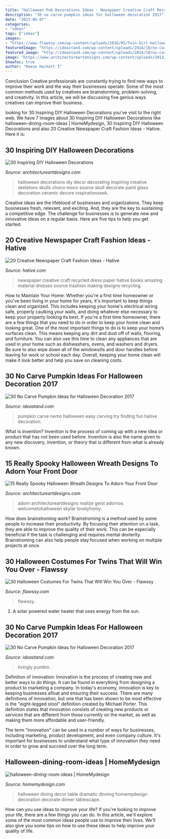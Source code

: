 ```yaml
---
title: "Halloween Pub Decorations Ideas - Newspaper Creative Craft Recycled Dress Paper Hative Books Amazing Material Dresses Source Trashion Making Designs Recycling"
description: "30 no carve pumpkin ideas for halloween decoration 2017"
date: "2023-06-07"
categories:
- "ideas"
tags: ["ideas"]
images:
- "https://www.flawssy.com/wp-content/uploads/2016/05/Twin-Girl-Halloween-Costume-Ideas-2.jpg"
featuredImage: "https://ideastand.com/wp-content/uploads/2014/10/no-carve-pumpkin-ideas/4-caramel-apple.jpg"
featured_image: "http://ideastand.com/wp-content/uploads/2014/10/no-carve-pumpkin-ideas/17-nemo-pumpkin.jpg"
image: "https://www.architectureartdesigns.com/wp-content/uploads/2013/08/1231.jpg"
ShowToc: true
author: "Reese Hackett I"
---
```



Conclusion
Creative professionals are constantly trying to find new ways to improve their work and the way their businesses operate. Some of the most common methods used by creatives are brainstorming, problem-solving, and creativity. In this article, we will be discussing five genius ways creatives can improve their business.

	

		
looking for 30 Inspiring DIY Halloween Decorations you've visit to the right web. We have 7 Images about 30 Inspiring DIY Halloween Decorations like halloween-dining-room-ideas | HomeMydesign, 30 Inspiring DIY Halloween Decorations and also 20 Creative Newspaper Craft Fashion Ideas - Hative. Here it is:
		
    
## 30 Inspiring DIY Halloween Decorations

<img loading=lazy src="https://www.architectureartdesigns.com/wp-content/uploads/2013/08/1231.jpg" onerror="this.onerror=null;this.src='https://tse4.mm.bing.net/th?id=OIP.iApj4XSYxvALOS-xawj4FgHaHa&amp;pid=15.1';" alt="30 Inspiring DIY Halloween Decorations">

_Source: architectureartdesigns.com_

>halloween decorations diy decor decorating inspiring creative skeletons skulls choco moco source skull decorate paint glass decoration ceramic decore inspirationseek. 

	

Creative ideas are the lifeblood of businesses and organizations. They keep businesses fresh, relevant, and exciting. And, they are the key to sustaining a competitive edge. The challenge for businesses is to generate new and innovative ideas on a regular basis. Here are five tips to help you get started:

    
## 20 Creative Newspaper Craft Fashion Ideas - Hative

<img loading=lazy src="http://hative.com/wp-content/uploads/2014/10/newspaper-craft-fashion-ideas/2-creative-newspaper-craft-fashion-ideas.jpg" onerror="this.onerror=null;this.src='https://tse1.mm.bing.net/th?id=OIP.YABbSnoEV65VXtfJJdaXAgHaKv&amp;pid=15.1';" alt="20 Creative Newspaper Craft Fashion Ideas - Hative">

_Source: hative.com_

>newspaper creative craft recycled dress paper hative books amazing material dresses source trashion making designs recycling. 

	

How to Maintain Your Home: Whether you're a first time homeowner or you've been living in your home for years, it's important to keep things clean and organized. This includes keeping your home's electrical wiring safe, properly caulking your walls, and doing whatever else necessary to keep your property looking its best.
If you're a first time homeowner, there are a few things that you need to do in order to keep your home clean and looking great. One of the most important things to do is to keep your home’s surfaces clean. This means keeping any dirt and dust off of walls, flooring, and furniture. You can also use this time to clean any appliances that are used in your home such as dishwashers, ovens, and washers and dryers. Be sure to also wipe down all of the windowsills and door handles before leaving for work or school each day. Overall, keeping your home clean will make it look better and help you save on cleaning costs.

    
## 30 No Carve Pumpkin Ideas For Halloween Decoration 2017

<img loading=lazy src="http://ideastand.com/wp-content/uploads/2014/10/no-carve-pumpkin-ideas/17-nemo-pumpkin.jpg" onerror="this.onerror=null;this.src='https://tse2.mm.bing.net/th?id=OIP.q4WWGGw0FN93hfCrxsT_nAHaLG&amp;pid=15.1';" alt="30 No Carve Pumpkin Ideas for Halloween Decoration 2017">

_Source: ideastand.com_

>pumpkin carve nemo halloween easy carving try finding fun hative decoration. 

	

What is invention?
Invention is the process of coming up with a new idea or product that has not been used before. Invention is also the name given to any new discovery, invention, or theory that is different from what is already known.

    
## 15 Really Spooky Halloween Wreath Designs To Adorn Your Front Door

<img loading=lazy src="https://www.architectureartdesigns.com/wp-content/uploads/2015/10/317-630x840.jpg" onerror="this.onerror=null;this.src='https://tse2.mm.bing.net/th?id=OIP.OLg-mDJjtni1Kb40Ig-QPgHaJ4&amp;pid=15.1';" alt="15 Really Spooky Halloween Wreath Designs To Adorn Your Front Door">

_Source: architectureartdesigns.com_

>adorn architectureartdesigns realize geist adornos welcometohalloween skylar lovelyhomy. 

	

How does brainstroming work?
Brainstroming is a method used by some people to increase their productivity. By focusing their attention on a task, they are able to improve the quality of their work. This can be especially beneficial if the task is challenging and requires mental dexterity. Brainstroming can also help people stay focused when working on multiple projects at once.

    
## 30 Halloween Costumes For Twins That Will Win You Over - Flawssy

<img loading=lazy src="https://www.flawssy.com/wp-content/uploads/2016/05/Twin-Girl-Halloween-Costume-Ideas-2.jpg" onerror="this.onerror=null;this.src='https://tse3.mm.bing.net/th?id=OIP.1eQkiYptdGEzoTmGkkNBwgHaLH&amp;pid=15.1';" alt="30 Halloween Costumes For Twins That Will Win You Over - Flawssy">

_Source: flawssy.com_

>flawssy. 

	

1. A solar powered water heater that uses energy from the sun.

    
## 30 No Carve Pumpkin Ideas For Halloween Decoration 2017

<img loading=lazy src="https://ideastand.com/wp-content/uploads/2014/10/no-carve-pumpkin-ideas/4-caramel-apple.jpg" onerror="this.onerror=null;this.src='https://tse1.mm.bing.net/th?id=OIP.ZVifJVHUjIqDMw6u-qCJdAHaJ4&amp;pid=15.1';" alt="30 No Carve Pumpkin Ideas for Halloween Decoration 2017">

_Source: ideastand.com_

>livingly pumkin. 

	

Definition of innovation:
Innovation is the process of creating new and better ways to do things. It can be found in everything from designing a product to marketing a company. In today's economy, innovation is key to keeping businesses afloat and ensuring their success.
There are many definitions of innovation, but one that has been shown to be most effective is the "eight-legged stool" definition created by Michael Porter. This definition states that innovation consists of creating new products or services that are different from those currently on the market, as well as making them more affordable and user-friendly.

The term "innovation" can be used in a number of ways for businesses, including marketing, product development, and even company culture. It's important for businesses to understand what type of innovation they need in order to grow and succeed over the long term.

    
## Halloween-dining-room-ideas | HomeMydesign

<img loading=lazy src="https://homemydesign.com/wp-content/uploads/2014/09/halloween-dining-room-ideas.jpg" onerror="this.onerror=null;this.src='https://tse3.mm.bing.net/th?id=OIP.l0Y1nJPYK8sw92XpGkFMBQHaLH&amp;pid=15.1';" alt="halloween-dining-room-ideas | HomeMydesign">

_Source: homemydesign.com_

>halloween dining decor table dramatic dinning homemydesign decoration decorate dinner tablescape. 

	

How can you use ideas to improve your life?
If you're looking to improve your life, there are a few things you can do. In this article, we'll explore some of the most common ideas people use to improve their lives. We'll also give you some tips on how to use these ideas to help improve your quality of life.

